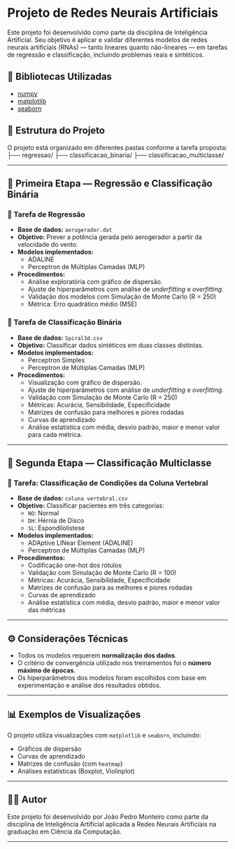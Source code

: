 # Projeto de Redes Neurais Artificiais

Este projeto foi desenvolvido como parte da disciplina de Inteligência Artificial. Seu objetivo é aplicar e validar diferentes modelos de redes neurais artificiais (RNAs) — tanto lineares quanto não-lineares — em tarefas de regressão e classificação, incluindo problemas reais e sintéticos.

## 🔧 Bibliotecas Utilizadas

- [numpy](https://numpy.org/)
- [matplotlib](https://matplotlib.org/)
- [seaborn](https://seaborn.pydata.org/)

## 📁 Estrutura do Projeto

O projeto está organizado em diferentes pastas conforme a tarefa proposta:
├── regressao/
├── classificacao_binaria/
├── classificacao_multiclasse/

---

## 📌 Primeira Etapa — Regressão e Classificação Binária

### 🔷 Tarefa de Regressão

- **Base de dados:** `aerogerador.dat`  
- **Objetivo:** Prever a potência gerada pelo aerogerador a partir da velocidade do vento.
- **Modelos implementados:**
  - ADALINE
  - Perceptron de Múltiplas Camadas (MLP)
- **Procedimentos:**
  - Análise exploratória com gráfico de dispersão.
  - Ajuste de hiperparâmetros com análise de _underfitting_ e _overfitting_.
  - Validação dos modelos com Simulação de Monte Carlo (R = 250)
  - Métrica: Erro quadrático médio (MSE)

### 🔷 Tarefa de Classificação Binária

- **Base de dados:** `Spiral3d.csv`  
- **Objetivo:** Classificar dados sintéticos em duas classes distintas.
- **Modelos implementados:**
  - Perceptron Simples
  - Perceptron de Múltiplas Camadas (MLP)
- **Procedimentos:**
  - Visualização com gráfico de dispersão.
  - Ajuste de hiperparâmetros com análise de _underfitting_ e _overfitting_.
  - Validação com Simulação de Monte Carlo (R = 250)
  - Métricas: Acurácia, Sensibilidade, Especificidade
  - Matrizes de confusão para melhores e piores rodadas
  - Curvas de aprendizado
  - Análise estatística com média, desvio padrão, maior e menor valor para cada métrica.

---

## 📌 Segunda Etapa — Classificação Multiclasse

### 🔷 Tarefa: Classificação de Condições da Coluna Vertebral

- **Base de dados:** `coluna vertebral.csv`  
- **Objetivo:** Classificar pacientes em três categorias:
  - `NO`: Normal
  - `DH`: Hérnia de Disco
  - `SL`: Espondilolistese
- **Modelos implementados:**
  - ADAptive LINear Element (ADALINE)
  - Perceptron de Múltiplas Camadas (MLP)
- **Procedimentos:**
  - Codificação one-hot dos rótulos
  - Validação com Simulação de Monte Carlo (R = 100)
  - Métricas: Acurácia, Sensibilidade, Especificidade
  - Matrizes de confusão para as melhores e piores rodadas
  - Curvas de aprendizado
  - Análise estatística com média, desvio padrão, maior e menor valor das métricas

---

## ⚙️ Considerações Técnicas

- Todos os modelos requerem **normalização dos dados**.
- O critério de convergência utilizado nos treinamentos foi o **número máximo de épocas**.
- Os hiperparâmetros dos modelos foram escolhidos com base em experimentação e análise dos resultados obtidos.

---

## 📊 Exemplos de Visualizações

O projeto utiliza visualizações com `matplotlib` e `seaborn`, incluindo:

- Gráficos de dispersão
- Curvas de aprendizado
- Matrizes de confusão (com `heatmap`)
- Análises estatísticas (Boxplot, Violinplot)

---

## 👨‍💻 Autor

Este projeto foi desenvolvido por João Pedro Monteiro como parte da disciplina de Inteligência Artificial aplicada a Redes Neurais Artificiais na graduação em Ciência da Computação.

---

